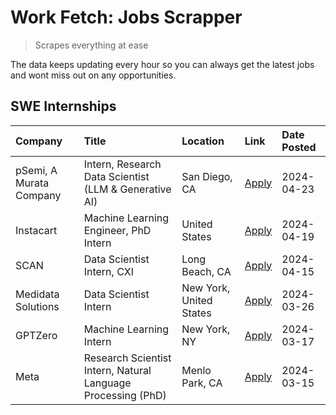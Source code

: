 # Work Fetch: Jobs Scrapper
> Scrapes everything at ease

The data keeps updating every hour so you can always get the latest jobs and wont miss out on any opportunities.

## SWE Internships
<!--START_SECTION:workfetch-->
| Company                 | Title                                                        | Location                | Link                                                                                                                                                                                                                                                                         | Date Posted   |
|:------------------------|:-------------------------------------------------------------|:------------------------|:-----------------------------------------------------------------------------------------------------------------------------------------------------------------------------------------------------------------------------------------------------------------------------|:--------------|
| pSemi, A Murata Company | Intern, Research Data Scientist (LLM & Generative AI)        | San Diego, CA           | [Apply](https://www.linkedin.com/jobs/view/intern-research-data-scientist-llm-generative-ai-at-psemi-a-murata-company-3887074168?position=4&pageNum=0&refId=xJySc8zlfFbCz5WRnrEpIA%3D%3D&trackingId=C0bemOMfyyCCneAz%2FKxMsQ%3D%3D&trk=public_jobs_jserp-result_search-card) | 2024-04-23    |
| Instacart               | Machine Learning Engineer, PhD Intern                        | United States           | [Apply](https://www.linkedin.com/jobs/view/machine-learning-engineer-phd-intern-at-instacart-3901991739?position=2&pageNum=0&refId=xJySc8zlfFbCz5WRnrEpIA%3D%3D&trackingId=l2UPBfangfSN7zIORgN61g%3D%3D&trk=public_jobs_jserp-result_search-card)                            | 2024-04-19    |
| SCAN                    | Data Scientist Intern, CXI                                   | Long Beach, CA          | [Apply](https://www.linkedin.com/jobs/view/data-scientist-intern-cxi-at-scan-3899690492?position=9&pageNum=0&refId=xJySc8zlfFbCz5WRnrEpIA%3D%3D&trackingId=%2FSBzpbYKoMhixYQa8duPXQ%3D%3D&trk=public_jobs_jserp-result_search-card)                                          | 2024-04-15    |
| Medidata Solutions      | Data Scientist Intern                                        | New York, United States | [Apply](https://www.linkedin.com/jobs/view/data-scientist-intern-at-medidata-solutions-3810253704?position=8&pageNum=0&refId=xJySc8zlfFbCz5WRnrEpIA%3D%3D&trackingId=yyB7hDcs03dExcUJ5jMxrQ%3D%3D&trk=public_jobs_jserp-result_search-card)                                  | 2024-03-26    |
| GPTZero                 | Machine Learning Intern                                      | New York, NY            | [Apply](https://www.linkedin.com/jobs/view/machine-learning-intern-at-gptzero-3860723963?position=7&pageNum=0&refId=xJySc8zlfFbCz5WRnrEpIA%3D%3D&trackingId=5N6RdqF7Ec4Hf204T5UyrA%3D%3D&trk=public_jobs_jserp-result_search-card)                                           | 2024-03-17    |
| Meta                    | Research Scientist Intern, Natural Language Processing (PhD) | Menlo Park, CA          | [Apply](https://www.linkedin.com/jobs/view/research-scientist-intern-natural-language-processing-phd-at-meta-3858718375?position=10&pageNum=0&refId=xJySc8zlfFbCz5WRnrEpIA%3D%3D&trackingId=bvq28z1XRz3ElJBfqwTVSg%3D%3D&trk=public_jobs_jserp-result_search-card)           | 2024-03-15    |
<!--END_SECTION:workfetch-->

